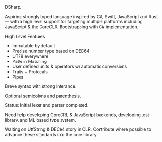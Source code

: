 DSharp.

Aspiring strongly typed language inspired by C#, Swift, JavaScript and Rust -- with a high level support for targeting multiple platforms including JavaScript & the CoreCLR. Bootstrapping with C# implementation.

High Level Features
* Immutable by default
* Precise number type based on DEC64
* UTF8 everywhere
* Pattern Matching
* User defined units & operators w/ automatic conversions
* Traits + Protocals
* Pipes
 
Breve syntax with strong inferance.

Optional semicolons and parenthesis. 

Status: Initial lexer and parser completed.

Need help developing CoreCRL & JavaScript backends, developing test library, and ML based type system. 

Waiting on UtfString & DEC64 story in CLR. Contribute where possible to advance these standards into the core library.


